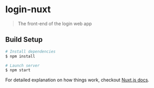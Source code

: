 # login-nuxt

> The front-end of the login web app

## Build Setup

``` bash
# Install dependencies
$ npm install

# Launch server
$ npm start
```

For detailed explanation on how things work, checkout [Nuxt.js docs](https://nuxtjs.org).
